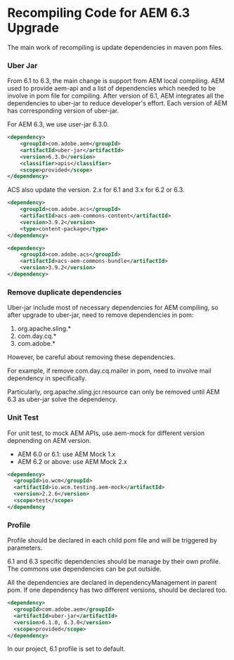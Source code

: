 # Recompiling Code for AEM 6.3 Upgrade

The main work of recompiling is update dependencies in maven pom files.

### Uber Jar

From 6.1 to 6.3, the main change is support from AEM local compiling. AEM used to provide aem-api and a list of dependencies which needed to be involve in pom file for compiling. After version of 6.1, AEM integrates all the dependencies to uber-jar to reduce developer's effort. Each version of AEM has corresponding version of uber-jar.

For AEM 6.3, we use user-jar 6.3.0.

```xml
<dependency>
    <groupId>com.adobe.aem</groupId>
    <artifactId>uber-jar</artifactId>
    <version>6.3.0</version>
    <classifier>apis</classifier>
    <scope>provided</scope>
</dependency>
```

ACS also update the version. 2.x for 6.1 and 3.x for 6.2 or 6.3.

```xml
<dependency>
    <groupId>com.adobe.acs</groupId>
    <artifactId>acs-aem-commons-content</artifactId>
    <version>3.9.2</version>
    <type>content-package</type>
</dependency>

<dependency>
    <groupId>com.adobe.acs</groupId>
    <artifactId>acs-aem-commons-bundle</artifactId>
    <version>3.9.2</version>
</dependency>
```

### Remove duplicate dependencies

Uber-jar include most of necessary dependencies for AEM compiling, so after upgrade to uber-jar, need to remove dependencies in pom:

1. org.apache.sling.*
2. com.day.cq.\*
3. com.adobe.\*

However, be careful about removing these dependencies. 

For example, if remove com.day.cq.mailer in pom, need to involve mail dependency in specifically.

Particularly,  org.apache.sling.jcr.resource can only be removed until AEM 6.3 as uber-jar solve the dependency.

### Unit Test

For unit test, to mock AEM APIs, use aem-mock for different version depnending on AEM version.

- AEM 6.0 or 6.1: use AEM Mock 1.x
- AEM 6.2 or above: use AEM Mock 2.x

```xml
<dependency>
  <groupId>io.wcm</groupId>
  <artifactId>io.wcm.testing.aem-mock</artifactId>
  <version>2.2.6</version>
  <scope>test</scope>
</dependency
```
### Profile

Profile should be declared in each child pom file and will be triggered by parameters.

6.1 and 6.3 specific dependencies should be manage by their own profile. The commons use dependencies can be put outside.

All the dependencies are declared in dependencyManagement in parent pom. If one dependency has two different versions, should be declared too.

```xml
<dependency>
  <groupId>com.adobe.aem</groupId>
  <artifactId>uber-jar</artifactId>
  <version>6.1.0, 6.3.0</version>
  <scope>provided</scope>
</dependency>
```
In our project, 6.1 profile is set to default.